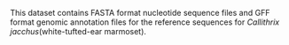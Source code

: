 This dataset contains FASTA format nucleotide sequence files and GFF format genomic annotation files for the reference sequences for *Callithrix jacchus*(white-tufted-ear marmoset). 
